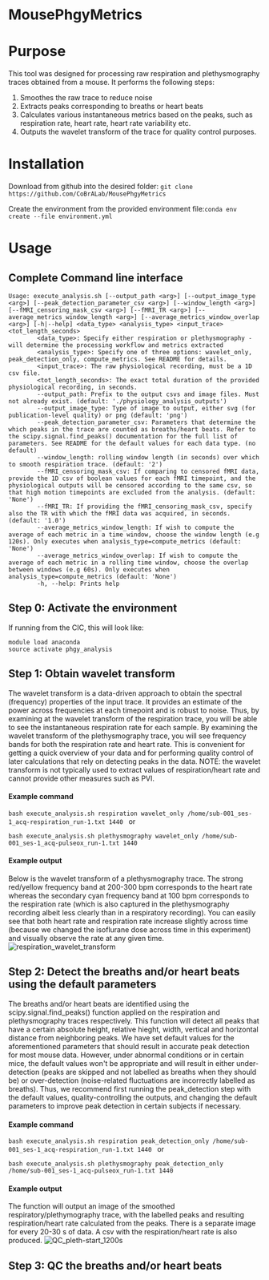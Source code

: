 # MousePhgyMetrics

# **Purpose**
This tool was designed for processing raw respiration and plethysmography traces obtained from a mouse. It performs the following steps:
1) Smoothes the raw trace to reduce noise
2) Extracts peaks corresponding to breaths or heart beats
3) Calculates various instantaneous metrics based on the peaks, such as respiration rate, heart rate, heart rate variability etc. 
4) Outputs the wavelet transform of the trace for quality control purposes.

# **Installation** 
Download from github into the desired folder:
`git clone https://github.com/CoBrALab/MousePhgyMetrics`

Create the environment from the provided environment file:`conda env create --file environment.yml`

# **Usage** 

## Complete Command line interface
```
Usage: execute_analysis.sh [--output_path <arg>] [--output_image_type <arg>] [--peak_detection_parameter_csv <arg>] [--window_length <arg>] [--fMRI_censoring_mask_csv <arg>] [--fMRI_TR <arg>] [--average_metrics_window_length <arg>] [--average_metrics_window_overlap <arg>] [-h|--help] <data_type> <analysis_type> <input_trace> <tot_length_seconds>
        <data_type>: Specify either respiration or plethysmography - will determine the processing workflow and metrics extracted
        <analysis_type>: Specify one of three options: wavelet_only, peak_detection_only, compute_metrics. See README for details.
        <input_trace>: The raw physiological recording, must be a 1D csv file.
        <tot_length_seconds>: The exact total duration of the provided physiological recording, in seconds.
        --output_path: Prefix to the output csvs and image files. Must not already exist. (default: './physiology_analysis_outputs')
        --output_image_type: Type of image to output, either svg (for publication-level quality) or png (default: 'png')
        --peak_detection_parameter_csv: Parameters that determine the which peaks in the trace are counted as breaths/heart beats. Refer to the scipy.signal.find_peaks() documentation for the full list of parameters. See README for the default values for each data type. (no default)
        --window_length: rolling window length (in seconds) over which to smooth respiration trace. (default: '2')
        --fMRI_censoring_mask_csv: If comparing to censored fMRI data, provide the 1D csv of boolean values for each fMRI timepoint, and the physiological outputs will be censored according to the same csv, so that high motion timepoints are excluded from the analysis. (default: 'None')
        --fMRI_TR: If providing the fMRI_censoring_mask_csv, specify also the TR with which the fMRI data was acquired, in seconds. (default: '1.0')
        --average_metrics_window_length: If wish to compute the average of each metric in a time window, choose the window length (e.g 120s). Only executes when analysis_type=compute_metrics (default: 'None')
        --average_metrics_window_overlap: If wish to compute the average of each metric in a rolling time window, choose the overlap between windows (e.g 60s). Only executes when analysis_type=compute_metrics (default: 'None')
        -h, --help: Prints help 
```
 
 ## Step 0: Activate the environment
 If running from the CIC, this will look like:
 ```
module load anaconda
source activate phgy_analysis
```
 
 ## Step 1: Obtain wavelet transform
 
 The wavelet transform is a data-driven approach to obtain the spectral (frequency) properties of the input trace. It provides an estimate of the power across frequencies at each timepoint and is robust to noise. Thus, by examining at the wavelet transform of the respiration trace, you will be able to see the instantaneous respiration rate for each sample. By examining the wavelet transform of the plethysmography trace, you will see frequency bands for both the respiration rate and heart rate. This is convenient for getting a quick overview of your data and for performing quality control of later calculations that rely on detecting peaks in the data. NOTE: the wavelet transform is not typically used to extract values of respiration/heart rate and cannot provide other measures such as PVI.

 #### Example command
`bash execute_analysis.sh respiration wavelet_only /home/sub-001_ses-1_acq-respiration_run-1.txt 1440 `
or

`bash execute_analysis.sh plethysmography wavelet_only /home/sub-001_ses-1_acq-pulseox_run-1.txt 1440 `

#### Example output
Below is the wavelet transform of a plethysmography trace. The strong red/yellow frequency band at 200-300 bpm corresponds to the heart rate whereas the secondary cyan frequency band at 100 bpm corresponds to the respiration rate (which is also captured in the plethysmography recording albeit less clearly than in a respiratory recording). You can easily see that both heart rate and respiration rate increase slightly across time (because we changed the isoflurane dose across time in this experiment) and visually observe the rate at any given time.
![respiration_wavelet_transform](https://user-images.githubusercontent.com/47565996/218801029-4bbb29ba-0e66-4e8b-9c8f-c1db9bdc10bb.png)

 ## Step 2: Detect the breaths and/or heart beats using the default parameters
 
 The breaths and/or heart beats are identified using the scipy.signal.find_peaks() function applied on the respiration and plethysmography traces respectively. This function will detect all peaks that have a certain absolute height, relative hieght, width, vertical and horizontal distance from neighboring peaks. We have set default values for the aforementioned parameters that should result in accurate peak detection for most mouse data. However, under abnormal conditions or in certain mice, the default values won't be appropriate and will result in either under-detection (peaks are skipped and not labelled as breaths when they should be) or over-detection (noise-related fluctuations are incorrectly labelled as breaths). Thus, we recommend first running the peak_detection step with the default values, quality-controlling the outputs, and changing the default parameters to improve peak detection in certain subjects if necessary. 
 
 #### Example command
`bash execute_analysis.sh respiration peak_detection_only /home/sub-001_ses-1_acq-respiration_run-1.txt 1440 `
or

`bash execute_analysis.sh plethysmography peak_detection_only /home/sub-001_ses-1_acq-pulseox_run-1.txt 1440 `

#### Example output
The function will output an image of the smoothed respiratory/plethymography trace, with the labelled peaks and resulting respiration/heart rate calculated from the peaks. There is a separate image for every 20-30 s of data. A csv with the respiration/heart rate is also produced.
![QC_pleth-start_1200s](https://user-images.githubusercontent.com/47565996/218807749-390b49d0-9a8e-4b38-b0f2-de865affc02f.png)

 ## Step 3: QC the breaths and/or heart beats
 
